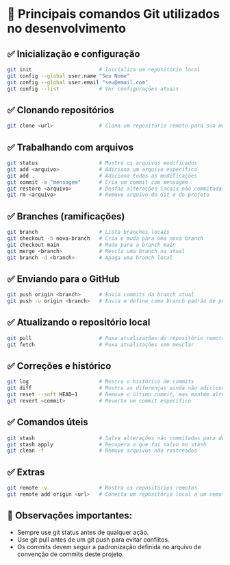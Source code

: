 # 📌 Principais comandos Git utilizados no desenvolvimento

## ✅ Inicialização e configuração

```bash
git init                      # Inicializa um repositório local
git config --global user.name "Seu Nome"
git config --global user.email "seu@email.com"
git config --list             # Ver configurações atuais
```

## ✅ Clonando repositórios

```bash
git clone <url>               # Clona um repositório remoto para sua máquina
```

## ✅ Trabalhando com arquivos

```bash
git status                    # Mostra os arquivos modificados
git add <arquivo>             # Adiciona um arquivo específico
git add .                     # Adiciona todas as modificações
git commit -m "mensagem"      # Cria um commit com mensagem
git restore <arquivo>         # Desfaz alterações locais não commitadas
git rm <arquivo>              # Remove arquivo do Git e do projeto
```

## ✅ Branches (ramificações)

```bash
git branch                    # Lista branches locais
git checkout -b nova-branch   # Cria e muda para uma nova branch
git checkout main             # Muda para a branch main
git merge <branch>            # Mescla uma branch na atual
git branch -d <branch>        # Apaga uma branch local

```

## ✅ Enviando para o GitHub

```bash
git push origin <branch>      # Envia commits da branch atual
git push -u origin <branch>   # Envia e define como branch padrão de push
```

## ✅ Atualizando o repositório local

```bash
git pull                      # Puxa atualizações do repositório remoto
git fetch                     # Puxa atualizações sem mesclar
```

## ✅ Correções e histórico

```bash
git log                       # Mostra o histórico de commits
git diff                      # Mostra as diferenças ainda não adicionadas
git reset --soft HEAD~1       # Remove o último commit, mas mantém alterações
git revert <commit>           # Reverte um commit específico
```

## ✅ Comandos úteis

```bash
git stash                     # Salva alterações não commitadas para depois
git stash apply               # Recupera o que foi salvo no stash
git clean -f                  # Remove arquivos não rastreados
```

## ✅ Extras

```bash
git remote -v                 # Mostra os repositórios remotos
git remote add origin <url>   # Conecta um repositório local a um remoto
```

## 📝 Observações importantes:
- Sempre use git status antes de qualquer ação.
- Use git pull antes de um git push para evitar conflitos.
- Os commits devem seguir a padronização definida no arquivo de convenção de commits deste projeto.